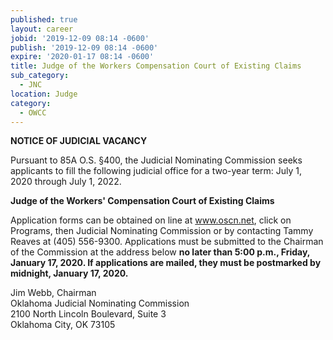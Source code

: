 ```yaml
---
published: true
layout: career
jobid: '2019-12-09 08:14 -0600'
publish: '2019-12-09 08:14 -0600'
expire: '2020-01-17 08:14 -0600'
title: Judge of the Workers Compensation Court of Existing Claims
sub_category:
  - JNC
location: Judge
category:
  - OWCC
---
```

**NOTICE OF JUDICIAL VACANCY** 

Pursuant to 85A O.S. §400, the Judicial Nominating Commission seeks applicants to fill the following judicial office for a two-year term:  July 1, 2020 through July 1, 2022.

**Judge of the Workers' Compensation Court of Existing Claims**

Application forms can be obtained on line at www.oscn.net, click on Programs, then Judicial Nominating Commission or by contacting Tammy Reaves at (405) 556-9300.   Applications must be submitted to the Chairman of the Commission at the address below **no later than 5:00 p.m., Friday, January 17, 2020.  If applications are mailed, they must be postmarked by midnight, January 17, 2020.**


Jim Webb, Chairman  
Oklahoma Judicial Nominating Commission  
2100 North Lincoln Boulevard, Suite 3  
Oklahoma City, OK  73105
